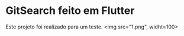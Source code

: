 # GitSearch feito em Flutter 
 Este projeto foi realizado para um teste.
 <img src="1.png", widht=100>
